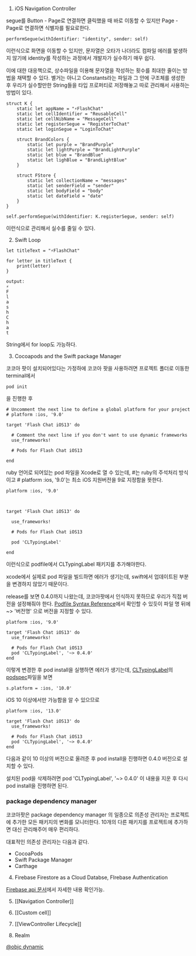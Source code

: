 
1. iOS Navigation Controller

segue를 Button - Page로 연결하면 클릭했을 때 바로 이동할 수 있지만
Page - Page로 연결하면 식별자를 필요로한다.

~~~
performSegue(withIdentifier: "identity", sender: self)
~~~

이런식으로 화면을 이동할 수 있지만, 문자열은 오타가 나더라도 컴파일 에러를 발생하지 않기에 identity를 작성하는 과정에서 개발자가 실수하기 매우 쉽다.

이에 대한 대응책으로, 상수파일을 이용해 문자열을 작성하는 횟수를 최대한 줄이는 방법을 채택할 수 있다.
별거는 아니고 Constants라는 파일과 그 안에 구조체를 생성한 후 우리가 실수할만한 String들을 타입 프로퍼티로 저장해놓고 따로 관리해서 사용하는 방법이 있다.

~~~
struct K {
    static let appName = "⚡️FlashChat"
    static let cellIdentifier = "ReusableCell"
    static let cellNibName = "MessageCell"
    static let registerSegue = "RegisterToChat"
    static let loginSegue = "LoginToChat"

    struct BrandColors {
        static let purple = "BrandPurple"
        static let lightPurple = "BrandLightPurple"
        static let blue = "BrandBlue"
        static let lighBlue = "BrandLightBlue"
    }

    struct FStore {
        static let collectionName = "messages"
        static let senderField = "sender"
        static let bodyField = "body"
        static let dateField = "date"
    }
}
~~~

~~~
self.performSegue(withIdentifier: K.registerSegue, sender: self)
~~~

이런식으로 관리해서 실수를 줄일 수 있다.

2. Swift Loop

~~~
let titleText = "⚡️FlashChat"

for letter in titleText {
    print(letter)
}

output:
⚡️
F
l
a
s
h
C
h
a
t
~~~

String에서 for loop도 가능하다.


3. Cocoapods and the Swift package Manager

코코아 팟이 설치되어있다는 가정하에 코코아 팟을 사용하려면 
프로젝트 폴더로 이동한 terminal에서

~~~
pod init
~~~
을 진행한 후

~~~
# Uncomment the next line to define a global platform for your project
# platform :ios, '9.0'

target 'Flash Chat iOS13' do

  # Comment the next line if you don't want to use dynamic frameworks
  use_frameworks!
  
  # Pods for Flash Chat iOS13

end
~~~
ruby 언어로 되어있는 pod 파일을 Xcode로 열 수 있는데,
#는 ruby의 주석처리 방식이고 # platform :ios, '9.0'는 최소 iOS 지원버전을 9로 지정함을 뜻한다.

~~~
platform :ios, '9.0'

  

target 'Flash Chat iOS13' do

  use_frameworks!
  
  # Pods for Flash Chat iOS13

  pod 'CLTypingLabel'

end
~~~

이런식으로 podfile에서 CLTypingLabel 패키지를 추가해야한다.

xcode에서 실제로 pod 파일을 빌드하면 에러가 생기는데,
swift에서 업데이트된 부분을 변경하지 않았기 때문이다.

release를 보면 0.4.0까지 나왔는데, 코코아팟에서 인식하지 못하므로 우리가 직접 버전을 설정해줘야 한다.
[Podfile Syntax Reference](https://guides.cocoapods.org/syntax/podfile.html)에서 확인할 수 있듯이 파일 명 뒤에 ~> '버전명' 으로 버전을 지정할 수 있다.

~~~
platform :ios, '9.0'

target 'Flash Chat iOS13' do
  use_frameworks!

  # Pods for Flash Chat iOS13
  pod 'CLTypingLabel', '~> 0.4.0'
end
~~~

이렇게 변경한 후 pod install을 실행하면 에러가 생기는데,
[CLTypingLabel](https://github.com/cl7/CLTypingLabel/blob/master/CLTypingLabel.podspec)의 [podspec](https://github.com/cl7/CLTypingLabel/blob/master/CLTypingLabel.podspec)파일을 보면 

~~~
s.platform = :ios, '10.0'
~~~

iOS 10 이상에서만 가능함을 알 수 있으므로

~~~
platform :ios, '13.0'

target 'Flash Chat iOS13' do
  use_frameworks!

  # Pods for Flash Chat iOS13
  pod 'CLTypingLabel', '~> 0.4.0'
end
~~~
다음과 같이 10 이상의 버전으로 올려준 후 pod install을 진행하면 0.4.0 버전으로 설치할 수 있다.

설치된 pod을 삭제하려면 pod 'CLTypingLabel', '~> 0.4.0' 이 내용을 지운 후
다시 pod install을 진행하면 된다.


### package dependency manager 

코코아팟은 package dependency manager 의 일종으로
의존성 관리자는 프로젝트에 추가한 모든 패키지의 변화를 모니터한다.
10개의 다른 패키지를 프로젝트에 추가하면 대신 관리해주어 매우 편리하다.

대표적인 의존성 관리자는 다음과 같다.

- CocoaPods
- Swift Package Manager 
- Carthage


4. Firebase Firestore as a Cloud Databse, FIrebase Authentication

[Firebase api 문서](https://firebase.google.com/docs?hl=ko%2Fios)에서 자세한 내용 확인가능.

5. [[Navigation Controller]]

6. [[Custom cell]]

7. [[ViewController Lifecycle]]

8. Realm

[@objc dynamic](https://ios-daniel-yang.tistory.com/78) 

